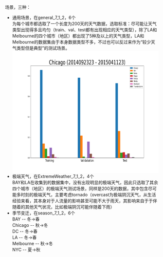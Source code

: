 场景，三种：
- 通用场景，在general_7_1_2，6个  
为每个城市都选取了一个长度为200天的天气数据，选取标准：尽可能让天气类型出现得多且均匀（train、val、test都有出现相应的天气类型），除了LA和Melbourne的四个城市（地区）都出现了5种及以上的天气类型，LA和Melbourne的数据集由于本身数据类型不多，不过也可以反过来作为“较少天气类型但是典型”的测试场景。
  <img src="general_7_1_2/select/Chicago (2014092323 - 2015041123).png" width = "600" height = "400" alt="Chicago (2014092323 - 2015041123)" align=center />
- 极端天气，在ExtremeWeather_7_1_2，4个  
BAY和LA在收集到的数据集中，没有出现明显的极端天气，因此只选取了其余四个城市（地区）的极端天气测试场景，同样是200天的数据，其中包含尽可能多时刻的极端天气，主要考虑tornado（overcast为极端阴沉天气，从生活经验来看，其本身对于人流量的影响甚至可能不大于雨天，其影响来自于于伴随着的其他天气状况，比如极端阴沉可能伴随着下雨）
- 季节变迁，在season_7_1_2，6个  
BAY -- 冬→春  
Chicago -- 秋→冬  
DC -- 冬→春  
LA -- 冬→春  
Melbourne -- 秋→冬  
NYC -- 夏→秋  
